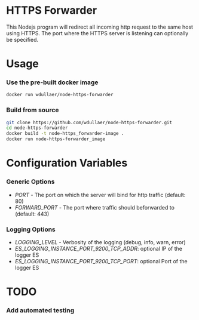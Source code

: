 HTTPS Forwarder
===============
This Nodejs program will redirect all incoming http request to the same host
using HTTPS. The port where the HTTPS server is listening can optionally be
specified.

Usage
=====
### Use the pre-built docker image
```bash
docker run wdullaer/node-https-forwarder
```

### Build from source
```bash
git clone https://github.com/wdullaer/node-https-forwarder.git
cd node-https-forwarder
docker build -t node-https_forwarder-image .
docker run node-https-forwarder_image
```


Configuration Variables
=======================
### Generic Options
- *PORT* - The port on which the server will bind for http traffic (default: 80)
- *FORWARD_PORT* - The port where traffic should beforwarded to (default: 443)

### Logging Options
- *LOGGING_LEVEL* - Verbosity of the logging (debug, info, warn, error)
- *ES_LOGGING_INSTANCE_PORT_9200_TCP_ADDR*: optional IP of the logger ES
- *ES_LOGGING_INSTANCE_PORT_9200_TCP_PORT*: optional Port of the logger ES


TODO
====
### Add automated testing
